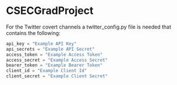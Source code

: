 # CSECGradProject

For the Twitter covert channels a twitter_config.py file is needed that contains the following:

```python
api_key = "Example API Key"
api_secrets = "Example API Secret"
access_token = "Example Access Token"
access_secret = "Example Access Secret"
bearer_token = "Example Bearer Token"
client_id = "Example Client Id"
client_secret = "Example Client Secret"
```
